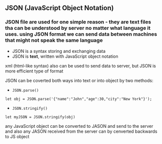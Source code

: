 ## JSON (JavaScript Object Notation)
### JSON file are used for one simple reason - they are text files tha can be understood by server no matter what language it uses. using JSON format we can send data between machines that might not speak the same language

- JSON is a syntax storing and exchanging data
- JSON is **text**, written with JavaScript object notation

xml (html-like syntax) also can be used to send data to server, but JSON is more efficient type of format 

JSON can be coverted both ways into text or into object by two methods:

- `JSON.parse()`
```
let obj = JSON.parse('{"name":"John","age":30,"city":"New York"}');
```
- `JSON.stringify()`
```
let myJSON = JSON.stringify(obj)
```

any JavaScript object can be converted to JASON and send to the server and also any JASON received from the server can by cenverted backwards to JS object
